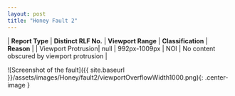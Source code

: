 ```yaml
---
layout: post
title: "Honey Fault 2"
---
```

| **Report Type** | **Distinct RLF No.** | **Viewport Range** | **Classification** | **Reason** |
| Viewport Protrusion| null | 992px-1009px | NOI | No content obscured by viewport protrusion | 

![Screenshot of the fault]({{ site.baseurl }}/assets/images/Honey/fault2/viewportOverflowWidth1000.png){: .center-image }